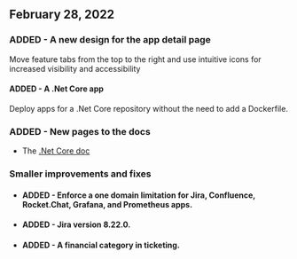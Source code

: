 ## February 28, 2022

### ADDED - A new design for the app detail page
Move feature tabs from the top to the right and use intuitive icons for increased visibility and accessibility

#### ADDED - A .Net Core app
Deploy apps for a .Net Core repository without the need to add a Dockerfile.

### ADDED - New pages to the docs
* The [.Net Core doc](https://docs.hamravesh.com/darkube/apps/dotnet-core/)

### Smaller improvements and fixes
* #### ADDED - Enforce a one domain limitation for Jira, Confluence, Rocket.Chat, Grafana, and Prometheus apps.
* #### ADDED - Jira version 8.22.0.
* #### ADDED - A financial category in ticketing.

